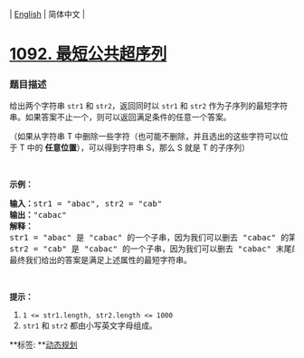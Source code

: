 | [English](README_EN.md) | 简体中文 |

# [1092. 最短公共超序列](https://leetcode-cn.com/problems/shortest-common-supersequence)
 ### 题目描述
<p>给出两个字符串&nbsp;<code>str1</code> 和&nbsp;<code>str2</code>，返回同时以&nbsp;<code>str1</code>&nbsp;和&nbsp;<code>str2</code>&nbsp;作为子序列的最短字符串。如果答案不止一个，则可以返回满足条件的任意一个答案。</p>

<p>（如果从字符串 T 中删除一些字符（也可能不删除，并且选出的这些字符可以位于 T 中的&nbsp;<strong>任意位置</strong>），可以得到字符串 S，那么&nbsp;S 就是&nbsp;T 的子序列）</p>

<p>&nbsp;</p>

<p><strong>示例：</strong></p>

<pre><strong>输入：</strong>str1 = &quot;abac&quot;, str2 = &quot;cab&quot;
<strong>输出：</strong>&quot;cabac&quot;
<strong>解释：</strong>
str1 = &quot;abac&quot; 是 &quot;cabac&quot; 的一个子串，因为我们可以删去 &quot;cabac&quot; 的第一个 &quot;c&quot;得到 &quot;abac&quot;。 
str2 = &quot;cab&quot; 是 &quot;cabac&quot; 的一个子串，因为我们可以删去 &quot;cabac&quot; 末尾的 &quot;ac&quot; 得到 &quot;cab&quot;。
最终我们给出的答案是满足上述属性的最短字符串。
</pre>

<p>&nbsp;</p>

<p><strong>提示：</strong></p>

<ol>
	<li><code>1 &lt;= str1.length, str2.length &lt;= 1000</code></li>
	<li><code>str1</code> 和&nbsp;<code>str2</code>&nbsp;都由小写英文字母组成。</li>
</ol>

**标签:	**[动态规划](https://leetcode-cn.com/tag/dynamic-programming) 